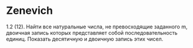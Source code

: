 # Zenevich
1.2 (12). Найти все натуральные числа, не превосходящие заданного m,
двоичная запись которых представляет собой последовательность
единиц. Показать десятичную и двоичную запись этих чисел. 

